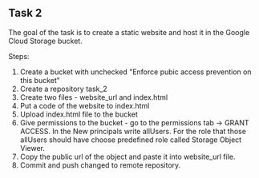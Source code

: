 ## Task 2

The goal of the task is to create a static website and host it in the Google Cloud Storage bucket.

Steps:

1. Create a bucket with unchecked "Enforce pubic access prevention on this bucket"
2. Create a repository task_2
3. Create two files - website_url and index.html
4. Put a code of the website to index.html
5. Upload index.html file to the bucket
6. Give permissions to the bucket - go to the permissions tab -> GRANT ACCESS. In the New principals write allUsers. For the role that those allUsers should have choose predefined role called Storage Object Viewer. 
7. Copy the public url of the object and paste it into website_url file.
8. Commit and push changed to remote repository.